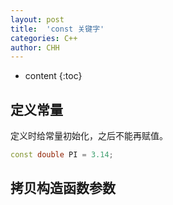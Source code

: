 ```yaml
---
layout: post
title:  'const 关键字'
categories: C++ 
author: CHH
---
```


* content
{:toc}




## 定义常量

定义时给常量初始化，之后不能再赋值。



```c++
const double PI = 3.14;
```

## 拷贝构造函数参数




